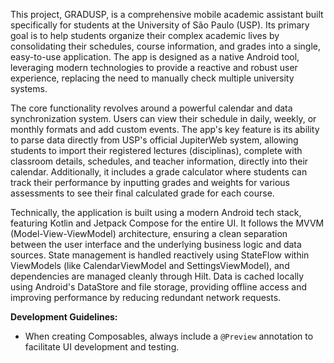 This project, GRADUSP, is a comprehensive mobile academic assistant built specifically for students at the University of São Paulo (USP). Its primary goal is to help students organize their complex academic lives by consolidating their schedules, course information, and grades into a single, easy-to-use application. The app is designed as a native Android tool, leveraging modern technologies to provide a reactive and robust user experience, replacing the need to manually check multiple university systems.

The core functionality revolves around a powerful calendar and data synchronization system. Users can view their schedule in daily, weekly, or monthly formats and add custom events. The app's key feature is its ability to parse data directly from USP's official JupiterWeb system, allowing students to import their registered lectures (disciplinas), complete with classroom details, schedules, and teacher information, directly into their calendar. Additionally, it includes a grade calculator where students can track their performance by inputting grades and weights for various assessments to see their final calculated grade for each course.

Technically, the application is built using a modern Android tech stack, featuring Kotlin and Jetpack Compose for the entire UI. It follows the MVVM (Model-View-ViewModel) architecture, ensuring a clean separation between the user interface and the underlying business logic and data sources. State management is handled reactively using StateFlow within ViewModels (like CalendarViewModel and SettingsViewModel), and dependencies are managed cleanly through Hilt. Data is cached locally using Android's DataStore and file storage, providing offline access and improving performance by reducing redundant network requests.

**Development Guidelines:**
- When creating Composables, always include a `@Preview` annotation to facilitate UI development and testing.